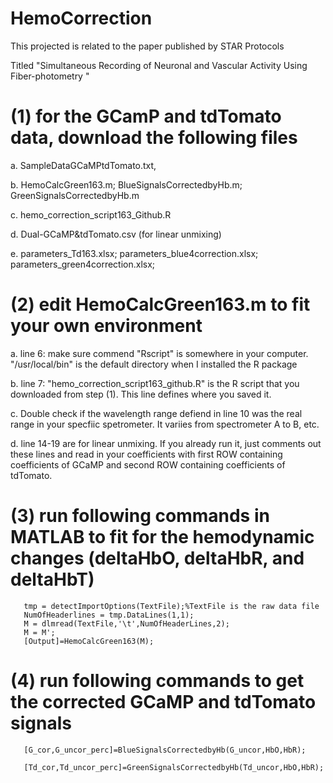 # HemoCorrection

This projected is related to the paper published by STAR Protocols

Titled "Simultaneous Recording of Neuronal and Vascular Activity Using Fiber-photometry "

# (1) for the GCamP and tdTomato data, download the following files

   a. SampleDataGCaMPtdTomato.txt, 
   
   b. HemoCalcGreen163.m; BlueSignalsCorrectedbyHb.m; GreenSignalsCorrectedbyHb.m
   
   c. hemo_correction_script163_Github.R 
   
   d. Dual-GCaMP&tdTomato.csv  (for linear unmixing)
   
   e. parameters_Td163.xlsx; parameters_blue4correction.xlsx; parameters_green4correction.xlsx;
   
# (2) edit HemoCalcGreen163.m to fit your own environment
   a. line 6: make sure commend "Rscript" is somewhere in your computer. "/usr/local/bin" is the default directory when I installed the R package
   
   b. line 7: "hemo_correction_script163_github.R" is the R script that you downloaded from step (1). This line defines where you saved it.
   
   c. Double check if the wavelength range defiend in line 10 was the real range in your specfiic spetrometer. It variies from spectrometer A to B, etc.
   
   d. line 14-19 are for linear unmixing. If you already run it, just comments out these lines and read in your coefficients with first ROW containing 
      coefficients of GCaMP and second ROW containing coefficients of tdTomato.

   
# (3) run following commands in MATLAB to fit for the hemodynamic changes (deltaHbO, deltaHbR, and deltaHbT) 

       tmp = detectImportOptions(TextFile);%TextFile is the raw data file
       NumOfHeaderlines = tmp.DataLines(1,1);
       M = dlmread(TextFile,'\t',NumOfHeaderLines,2);
       M = M';
       [Output]=HemoCalcGreen163(M);
       
# (4)  run following commands to get the corrected GCaMP and tdTomato signals   

       [G_cor,G_uncor_perc]=BlueSignalsCorrectedbyHb(G_uncor,HbO,HbR);
       
       [Td_cor,Td_uncor_perc]=GreenSignalsCorrectedbyHb(Td_uncor,HbO,HbR);



   
